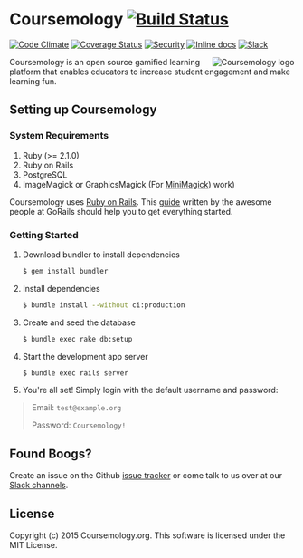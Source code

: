 # Coursemology [![Build Status](https://travis-ci.org/Coursemology/coursemology2.svg?branch=master)](https://travis-ci.org/Coursemology/coursemology2)
[![Code Climate](https://codeclimate.com/github/Coursemology/coursemology2/badges/gpa.svg)](https://codeclimate.com/github/Coursemology/coursemology2) [![Coverage Status](https://img.shields.io/coveralls/Coursemology/coursemology2.svg)](https://coveralls.io/r/Coursemology/coursemology2) [![Security](https://hakiri.io/github/Coursemology/coursemology2/master.svg)](https://hakiri.io/github/Coursemology/coursemology2/master) [![Inline docs](http://inch-ci.org/github/Coursemology/coursemology2.svg?branch=master&style=flat-square)](http://inch-ci.org/github/Coursemology/coursemology2)
[![Slack](http://coursemology-slack.herokuapp.com/badge.svg)](http://coursemology-slack.herokuapp.com)

<a href="http://coursemology.org"><img src="https://raw.githubusercontent.com/Coursemology/coursemology.org/development/public/images/coursemology_logo_landscape_100.png"
 alt="Coursemology logo" title="Coursemology" align="right" /></a>

Coursemology is an open source gamified learning platform that enables
educators to increase student engagement and make learning fun.

## Setting up Coursemology

### System Requirements

1. Ruby (>= 2.1.0)
2. Ruby on Rails
3. PostgreSQL
4. ImageMagick or GraphicsMagick (For [MiniMagick](https://github.com/minimagick/minimagick))
work)

Coursemology uses [Ruby on Rails](http://rubyonrails.org/). This
[guide](https://gorails.com/setup/) written by the awesome people at
GoRails should help you to get everything started.

### Getting Started

 1. Download bundler to install dependencies

    ~~~ sh
    $ gem install bundler
    ~~~

 2. Install dependencies

    ~~~ sh
    $ bundle install --without ci:production
    ~~~

 3. Create and seed the database

    ~~~ sh
    $ bundle exec rake db:setup
    ~~~

 4. Start the development app server

    ~~~ sh
    $ bundle exec rails server
    ~~~

 5. You're all set! Simply login with the default username and password:

> Email: `test@example.org`
>
> Password: `Coursemology!`

## Found Boogs?

Create an issue on the Github [issue tracker](https://github.com/Coursemology/coursemology2/issues) or come talk to us over at our [Slack channels](https://coursemology-slack.herokuapp.com/).

## License

Copyright (c) 2015 Coursemology.org. This software is licensed under the MIT License.
